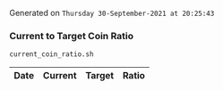 Generated on `Thursday 30-September-2021 at 20:25:43`

### Current to Target Coin Ratio
`current_coin_ratio.sh`

Date|Current|Target|Ratio
---|---|---|---
